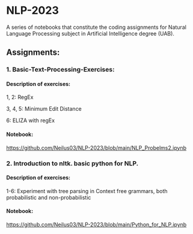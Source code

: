 # NLP-2023
A series of notebooks that constitute the coding assignments for Natural Language Processing subject in Artificial Intelligence degree (UAB).

## Assignments:

### 1. Basic-Text-Processing-Exercises:

#### Description of exercises:

1, 2: RegEx

3, 4, 5: Minimum Edit Distance

6: ELIZA with regEx

#### Notebook:
https://github.com/Neilus03/NLP-2023/blob/main/NLP_Probelms2.ipynb


### 2. Introduction to nltk. basic python for NLP.

#### Description of exercises:

1-6: Experiment with tree parsing in Context free grammars, both probabilistic and non-probabilistic

#### Notebook:
https://github.com/Neilus03/NLP-2023/blob/main/Python_for_NLP.ipynb
